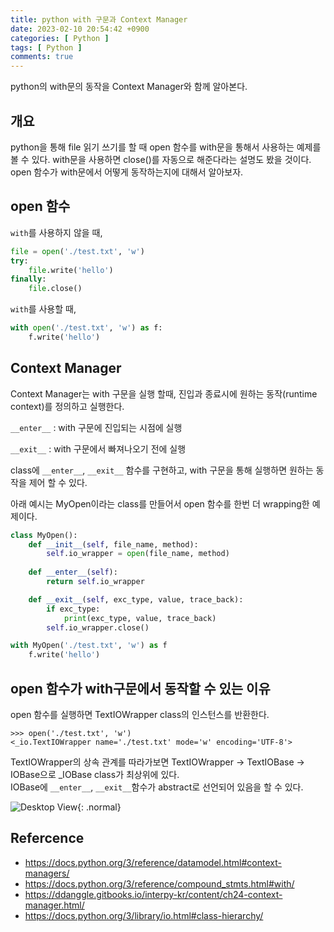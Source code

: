 ```yaml
---
title: python with 구문과 Context Manager
date: 2023-02-10 20:54:42 +0900
categories: [ Python ]
tags: [ Python ]
comments: true
---
```

python의 with문의 동작을 Context Manager와 함께 알아본다.

## 개요

python을 통해 file 읽기 쓰기를 할 때 open 함수를 with문을 통해서 사용하는 예제를 볼 수 있다. with문을 사용하면 close()를 자동으로 해준다라는 설명도 봤을 것이다.  
open 함수가 with문에서 어떻게 동작하는지에 대해서 알아보자.

## open 함수 
`with`를 사용하지 않을 때,
```python
file = open('./test.txt', 'w')
try:
    file.write('hello')
finally:
    file.close()
```
`with`를 사용할 때,
```python
with open('./test.txt', 'w') as f:
    f.write('hello')
```

## Context Manager
Context Manager는 with 구문을 실행 할때, 진입과 종료시에 원하는 동작(runtime context)를 정의하고 실행한다.

`__enter__` : with 구문에 진입되는 시점에 실행  

`__exit__` : with 구문에서 빠져나오기 전에 실행

class에 `__enter__`, `__exit__` 함수를 구현하고, with 구문을 통해 실행하면 원하는 동작을 제어 할 수 있다. 

아래 예시는 MyOpen이라는 class를 만들어서 open 함수를 한번 더 wrapping한 예제이다.

```python
class MyOpen():
    def __init__(self, file_name, method):
        self.io_wrapper = open(file_name, method)
        
    def __enter__(self):
        return self.io_wrapper

    def __exit__(self, exc_type, value, trace_back):
        if exc_type:
            print(exc_type, value, trace_back)
        self.io_wrapper.close()
```

```python
with MyOpen('./test.txt', 'w') as f
    f.write('hello')
```


## open 함수가 with구문에서 동작할 수 있는 이유

open 함수를 실행하면  TextIOWrapper class의 인스턴스를 반환한다. 
```shell
>>> open('./test.txt', 'w')
<_io.TextIOWrapper name='./test.txt' mode='w' encoding='UTF-8'>
```

TextIOWrapper의 상속 관계를 따라가보면 TextIOWrapper -> TextIOBase -> IOBase으로 _IOBase class가 최상위에 있다.  
IOBase에 `__enter__`, `__exit__`함수가 abstract로 선언되어 있음을 할 수 있다.

![Desktop View](/posts/2023-02-10-python-with-context-manager/iobase-hierarchy.png){: .normal}


## Refercence
* <https://docs.python.org/3/reference/datamodel.html#context-managers/>
* <https://docs.python.org/3/reference/compound_stmts.html#with/>
* <https://ddanggle.gitbooks.io/interpy-kr/content/ch24-context-manager.html/>
* <https://docs.python.org/3/library/io.html#class-hierarchy/>
